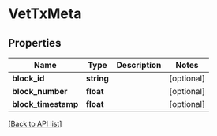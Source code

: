 # VetTxMeta

## Properties

Name | Type | Description | Notes
------------ | ------------- | ------------- | -------------
**block_id** | **string** |  | [optional]
**block_number** | **float** |  | [optional]
**block_timestamp** | **float** |  | [optional]

[[Back to API list]](../../README.md#api-endpoints)
